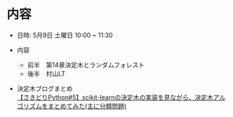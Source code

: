 # 内容

* 日時: 5月9日 土曜日 10:00 ~ 11:30
* 内容
  * 前半　第14章決定木とランダムフォレスト
  * 後半　村山LT

* 決定木ブログまとめ  
[【さきどりPython#5】scikit-learnの決定木の実装を見ながら、決定木アルゴリズムをまとめてみた(主に分類問題)](https://bdarc.net/decision-tree-myself-undastanding/)
